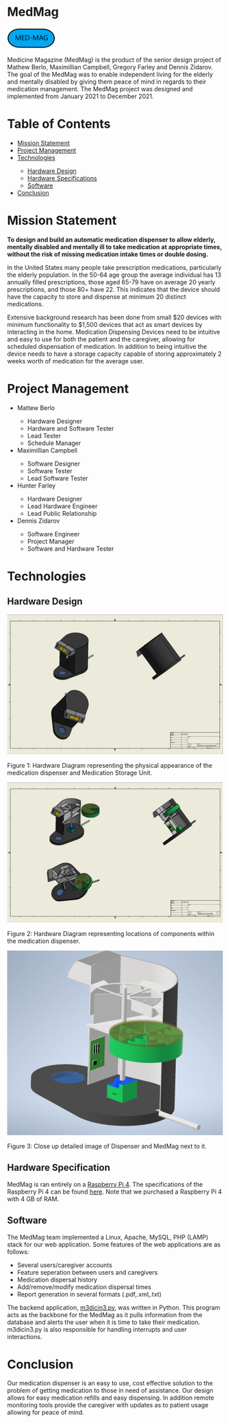 

<!DOCTYPE html>
<html lang="en">
   <head>
      <h1>MedMag</h1>
      <img src="assets/MED-MAG_NoBG.png" />
      <p>Medicine Magazine (MedMag) is the product of the senior design project of Mathew Berlo, Maximillian Campbell, Gregory Farley and Dennis Zidarov. The goal of the MedMag was to enable independent living for the elderly and mentally disabled by giving them peace of mind in regards to their medication management. The MedMag project was designed and implemented from January 2021 to December 2021.</p>
      <h1>Table of Contents</h1>
      <ul>
         <li><a href="mission">Mission Statement</a></li>
         <li><a href="management">Project Management</a></li>
         <li><a href="technologies">Technologies</a></li>
         <ul>
		 <li><a href="hardesign">Hardware Design</a></li>
		 <li><a href="hardspecs">Hardware Specifications</a></li>
		 <li><a href="softspecs">Software</a></li>
         </ul>
      	 <li><a href="conc">Conclusion</a></li>
      </ul>
   </head>
   <body>
      <h1><a id="mission">Mission Statement</a></h1>
      <p><b>To design and build an automatic medication dispenser to allow elderly, mentally disabled and mentally ill to take medication at appropriate times, without the risk of missing medication intake times or double dosing.</b></p>
      <p>In the United States many people take prescription medications, particularly the elderly population. In the 50-64 age group the average individual has 13 annually filled prescriptions, those aged 65-79 have on average 20 yearly prescriptions, and those 80+ have 22. This indicates that the device should have the capacity to store and dispense at minimum 20 distinct medications.</p>
      <p>Extensive background research has been done from small $20 devices with minimum functionality to $1,500 devices that act as smart devices by interacting in the home. Medication Dispensing Devices need to be intuitive and easy to use for both the patient and the caregiver, allowing for scheduled dispensation of medication. In addition to being intuitive the device needs to have a storage capacity capable of storing approximately 2 weeks worth of medication for the average user.</p>
      <h1><a id="management">Project Management</a></h1>
      <ul>
         <li>Mattew Berlo</li>
         <ul>
            <li>Hardware Designer</li>
            <li>Hardware and Software Tester</li>
            <li>Lead Tester</li>
            <li>Schedule Manager</li>
         </ul>
         <li>Maximillian Campbell</li>
         <ul>
            <li>Software Designer</li>
            <li>Software Tester</li>
            <li>Lead Software Tester</li>
         </ul>
         <li>Hunter Farley</li>
         <ul>
            <li>Hardware Designer</li>
            <li>Lead Hardware Engineer</li>
            <li>Lead Public Relationship</li>
         </ul>
         <li>Dennis Zidarov</li>
         <ul>
            <li>Software Engineer</li>
            <li>Project Manager</li>
            <li>Software and Hardware Tester</li>
         </ul>
      </ul>
      <h1><a id="tech">Technologies</a></h1>
	   <h2><a id="hardesign">Hardware Design</a></h2>
	   <img src="assets/medmag_external.png"/>
	   <p>Figure 1: Hardware Diagram representing the physical appearance of the medication dispenser and Medication Storage Unit.</p>
	   <img src="assets/medmag_internal.png"/>
	   <p>Figure 2:  Hardware Diagram representing locations of components within the medication dispenser.</p>
	   <img src="assets/medmag_threequarters.png"/>
	   <p>Figure 3: Close up detailed image of Dispenser and MedMag next to it.</p>
	   <h2><a id="hardspecs">Hardware Specification</a></h2>
	   MedMag is ran entirely on a <a href="https://www.raspberrypi.com/products/raspberry-pi-4-model-b/">Raspberry Pi 4</a>. The specifications of the Raspberry Pi 4 can be found <a href="https://www.raspberrypi.com/products/raspberry-pi-4-model-b/specifications/">here</a>. Note that we purchased a Raspberry Pi 4 with 4 GB of RAM.
	   <h2><a id="softspecs">Software</a></h2>
	   <p>The MedMag team implemented a Linux, Apache, MySQL, PHP (LAMP) stack for our web application. Some features of the web applications are as follows:</p>
	   <ul>
		   <li>Several users/caregiver accounts</li>
		   <li>Feature seperation between users and caregivers</li>
		   <li>Medication dispersal history</li>
		   <li>Add/remove/modify medication dispersal times</li>
		   <li>Report generation in several formats (.pdf,.xml,.txt)</li>
	   </ul>
	   <p>The backend application, <a href="raspberry-pi/m3dicin3.py">m3dicin3.py</a>, was written in Python. This program acts as the backbone for the MedMag as it pulls information from the database and alerts the user when it is time to take their medication. m3dicin3.py is also responsible for handling interrupts and user interactions.</p>
	   <h1><a id="conc">Conclusion</a></h1>
	   <p>Our medication dispenser is an easy to use, cost effective solution to the problem of getting medication to those in need of assistance. Our design allows for easy medication refills and easy dispensing. In addition remote monitoring tools provide the caregiver with updates as to patient usage allowing for peace of mind. </p>
   </body>
</html>

